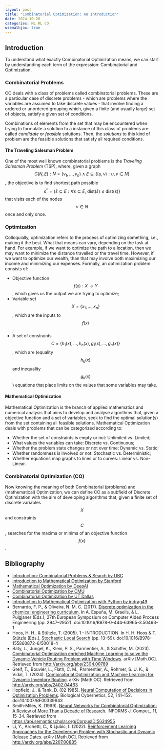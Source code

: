 ```yaml
---
layout: post
title: "Combinatorial Optimization: An Introduction"
date: 2024-10-28
categories: ML RL CO
usemathjax: true
---
```

## Introduction
To understand what exactly Combinatorial Optimization means, we can start by understanding each term of the expression: Combinatorial and Optimization.  

### Combinatorial Problems
CO deals with a class of problems called combinatorial problems. These are a particular case of discrete problems - which are problems where the variables are assumed to take discrete values - that involve finding a ordered or unordered grouping which, given a finite (and usually large) set of objects, satisfy a given set of conditions.

Combinations of elements from the set that may be encountered when trying to formulate a solution to a instance of this class of problems are called *candidate* or *feasible* solutions. Then, the *solutions* to this kind of problem are the feasible solutions that satisfy all required conditions.

#### The Traveling Salesman Problem
One of the most well known combinatorial problems is the *Traveling Salesman Problem* (TSP), where, given a graph $$G(N, E): N = \{v_1, ..., v_n\} \wedge E \subseteq \{(u, v): u, v \in N\}$$, the objective is to find shortest path possible $$s^* = \{\bar{s} \subseteq E: \forall s \subseteq E, \ \text{dist}(\bar{s}) \leq \text{dist}(s)\}$$ that visits each of the nodes $$v \in N$$ once and only once.


### Optimization
Colloquially, optimization refers to the process of optimizing something, i.e., making it the best. What that means can vary, depending on the task at hand. For example, if we want to optimize the path to a location, then we may want to minimize the distance travelled or the travel time. However, if we want to optimize our wealth, than that may involve both maximizing our income and minimizing our expenses.
Formally, an optimization problem consists of:
- Objective function $$f(x): X \rightarrow Y$$, which gives us the output we are trying to optimize;
- Variable set $$X = \{x_1, ..., x_n\}$$, which are the inputs to $$f(x)$$;
- A set of constraints $$C = \{h_1(x), ..., h_n(x), g_1(x), ..., g_n(x)\}$$, which are (equality $$h_k(x)$$ and inequality $$g_k(x)$$) equations that place limits on the values that some variables may take.

#### Mathematical Optimization
Mathematical Optimization is the branch of applied mathematics and numerical analysis that aims to develop and analyse algorithms that, given a objective function and a set of variables, seek to find the optimal solution(s) from the set containing all feasible solutions.
Mathematical Optimization deals with problems that can be categorized according to:
- Whether the set of constraints is empty or not: Unlimited vs. Limited;
- What values the variables can take: Discrete vs. Continuous;
- Whether the problem state changes or not over time: Dynamic vs. Static;
- Whether randomness is involved or not: Stochastic vs. Deterministic;
- Whether equations map graphs to lines or to curves: Linear vs. Non-Linear.

### Combinatorial Optimization (CO)
Now knowing the meaning of both Combinatorial (problems) and (mathematical) Optimization, we can define CO as a subfield of Discrete Optimization with the aim of developing algorithms that, given a finite set of discrete variables $$X$$ and constraints $$C$$, searches for the maxima or minima of an objective function $$f(x)$$.


## Bibliography
- [Introduction: Combinatorial Problems & Search by UBC](https://www.cs.ubc.ca/labs/algorithms/Courses/CPSC532D-05/Slides/ch1-slides.pdf)
- [Introduction to Mathematical Optimization by Stanford](https://web.stanford.edu/group/sisl/k12/optimization/MO-unit1-pdfs/1.1optimization.pdf)
- [Mathematical Optimization by DeepAI](https://deepai.org/machine-learning-glossary-and-terms/mathematical-optimization)
- [Combinatorial Optimization by CMU](https://www.cs.cmu.edu/afs/cs.cmu.edu/project/learn-43/lib/photoz/.g/web/glossary/comb.html)
- [Combinatorial Optimization by UT Dallas](https://personal.utdallas.edu/~dxd056000/cs6363/LectureNotes.pdf)
- [Introduction to Mathematical Optimization with Python by indrag49](https://indrag49.github.io/Numerical-Optimization/)
- Bernardo, F. P., & Oliveira, N. M. C. (2017). <a href="https://www.sciencedirect.com/science/article/abs/pii/B9780444639653504931">Discrete optimization in the chemical engineering curriculum</a>. In A. Espuña, M. Graells, & L. Puigjaner (Eds.), 27th European Symposium on Computer Aided Process Engineering (pp. 2947–2952). doi:10.1016/B978-0-444-63965-3.50493-1
- Hoos, H. H., & Stützle, T. (2005). 1 - INTRODUCTION. In H. H. Hoos & T. Stützle (Eds.), <a href="https://www.sciencedirect.com/science/article/abs/pii/B9781558608726500184">Stochastic Local Search</a> (pp. 13–59). doi:10.1016/B978-155860872-6/50018-4
- Baty, L., Jungel, K., Klein, P. S., Parmentier, A., & Schiffer, M. (2023). <a href="http://acfpeacekeeper.github.io/github-pages/docs/literature/papers/co_ml_dynamic_vrp_timewindows.pdf" onerror="this.href='http://localhost:4000/docs/literature/papers/co_ml_dynamic_vrp_timewindows.pdf'">Combinatorial Optimization enriched Machine Learning to solve the Dynamic Vehicle Routing Problem with Time Windows</a>. arXiv [Math.OC]. Retrieved from http://arxiv.org/abs/2304.00789
- Greif, T., Bouvier, L., Flath, C. M., Parmentier, A., Rohmer, S. U. K., & Vidal, T. (2024). <a href="http://acfpeacekeeper.github.io/github-pages/docs/literature/papers/co_ml_dynamic_inv_routing.pdf" onerror="this.href='http://localhost:4000/docs/literature/papers/co_ml_dynamic_inv_routing.pdf'">Combinatorial Optimization and Machine Learning for Dynamic Inventory Routing</a>. arXiv [Math.OC]. Retrieved from http://arxiv.org/abs/2402.04463
- Hopfield, J., & Tank, D. (02 1985). <a href="http://acfpeacekeeper.github.io/github-pages/docs/literature/papers/1985tsp.pdf" onerror="this.href='http://localhost:4000/docs/literature/papers/1985tsp.pdf'">Neural Computation of Decisions in Optimization Problems</a>. Biological Cybernetics, 52, 141–152. doi:10.1007/BF00339943
- Smith‐Miles, K. (1999). <a href="http://acfpeacekeeper.github.io/github-pages/docs/literature/papers/Neural_Networks_for_Combinatorial_Optimization_Review.pdf" onerror="this.href='http://localhost:4000/docs/literature/papers/Neural_Networks_for_Combinatorial_Optimization_Review.pdf'">Neural Networks for Combinatorial Optimization: A Review of More Than a Decade of Research</a>. INFORMS J. Comput., 11, 15–34. Retrieved from https://api.semanticscholar.org/CorpusID:5634955
- Li, Y., Archetti, C., & Ljubic, I. (2022). <a href="http://acfpeacekeeper.github.io/github-pages/docs/literature/papers/rl_for_op_stochastic_dynamic_release_dates.pdf" onerror="this.href='http://localhost:4000/docs/literature/papers/rl_for_op_stochastic_dynamic_release_dates.pdf'">Reinforcement Learning Approaches for the Orienteering Problem with Stochastic and Dynamic Release Dates</a>. arXiv [Math.OC]. Retrieved from http://arxiv.org/abs/2207.00885
